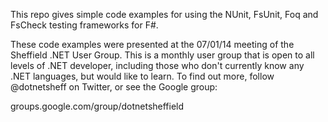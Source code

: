 This repo gives simple code examples for using the NUnit, FsUnit, Foq and FsCheck testing frameworks for F#.

These code examples were presented at the 07/01/14 meeting of the Sheffield .NET User Group. This is a monthly user group that is open to all levels of .NET developer, including those who don't currently know any .NET languages, but would like to learn. To find out more, follow @dotnetsheff on Twitter, or see the Google group:

groups.google.com/group/dotnetsheffield
